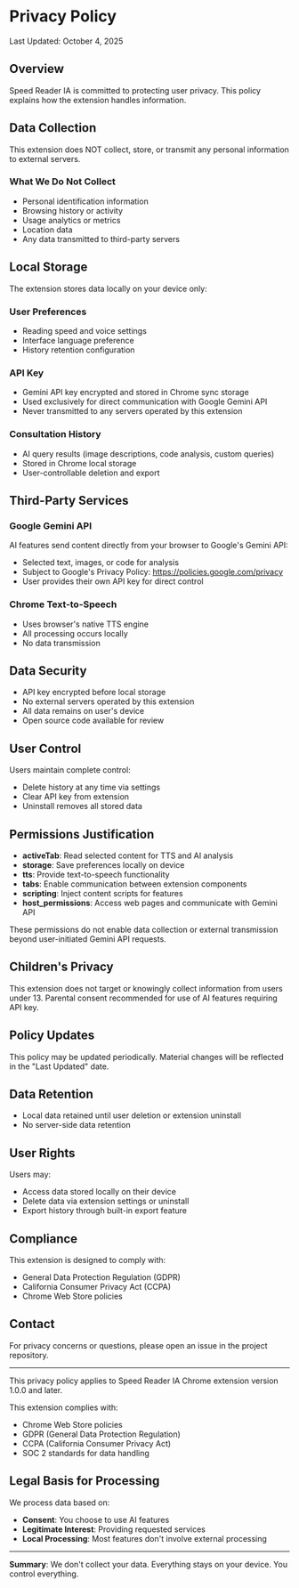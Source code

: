 # Privacy Policy

Last Updated: October 4, 2025

## Overview

Speed Reader IA is committed to protecting user privacy. This policy explains how the extension handles information.

## Data Collection

This extension does NOT collect, store, or transmit any personal information to external servers.

### What We Do Not Collect
- Personal identification information
- Browsing history or activity
- Usage analytics or metrics
- Location data
- Any data transmitted to third-party servers

## Local Storage

The extension stores data locally on your device only:

### User Preferences
- Reading speed and voice settings
- Interface language preference
- History retention configuration

### API Key
- Gemini API key encrypted and stored in Chrome sync storage
- Used exclusively for direct communication with Google Gemini API
- Never transmitted to any servers operated by this extension

### Consultation History
- AI query results (image descriptions, code analysis, custom queries)
- Stored in Chrome local storage
- User-controllable deletion and export

## Third-Party Services

### Google Gemini API
AI features send content directly from your browser to Google's Gemini API:
- Selected text, images, or code for analysis
- Subject to Google's Privacy Policy: https://policies.google.com/privacy
- User provides their own API key for direct control

### Chrome Text-to-Speech
- Uses browser's native TTS engine
- All processing occurs locally
- No data transmission

## Data Security

- API key encrypted before local storage
- No external servers operated by this extension
- All data remains on user's device
- Open source code available for review

## User Control

Users maintain complete control:
- Delete history at any time via settings
- Clear API key from extension
- Uninstall removes all stored data

## Permissions Justification

- **activeTab**: Read selected content for TTS and AI analysis
- **storage**: Save preferences locally on device
- **tts**: Provide text-to-speech functionality
- **tabs**: Enable communication between extension components
- **scripting**: Inject content scripts for features
- **host_permissions**: Access web pages and communicate with Gemini API

These permissions do not enable data collection or external transmission beyond user-initiated Gemini API requests.

## Children's Privacy

This extension does not target or knowingly collect information from users under 13. Parental consent recommended for use of AI features requiring API key.

## Policy Updates

This policy may be updated periodically. Material changes will be reflected in the "Last Updated" date.

## Data Retention

- Local data retained until user deletion or extension uninstall
- No server-side data retention

## User Rights

Users may:
- Access data stored locally on their device
- Delete data via extension settings or uninstall
- Export history through built-in export feature

## Compliance

This extension is designed to comply with:
- General Data Protection Regulation (GDPR)
- California Consumer Privacy Act (CCPA)
- Chrome Web Store policies

## Contact

For privacy concerns or questions, please open an issue in the project repository.

---

This privacy policy applies to Speed Reader IA Chrome extension version 1.0.0 and later.

This extension complies with:
- Chrome Web Store policies
- GDPR (General Data Protection Regulation)
- CCPA (California Consumer Privacy Act)
- SOC 2 standards for data handling

## Legal Basis for Processing

We process data based on:
- **Consent**: You choose to use AI features
- **Legitimate Interest**: Providing requested services
- **Local Processing**: Most features don't involve external processing

---

**Summary**: We don't collect your data. Everything stays on your device. You control everything.
